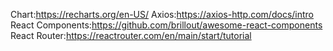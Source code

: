 Chart:https://recharts.org/en-US/
Axios:https://axios-http.com/docs/intro
React Components:https://github.com/brillout/awesome-react-components
React Router:https://reactrouter.com/en/main/start/tutorial
